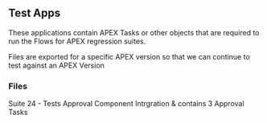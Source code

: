 ## Test Apps

These applications contain APEX Tasks or other objects that are required to run the Flows for APEX regression suites.

Files are exported for a specific APEX version so that we can continue to test against an APEX Version


### Files

Suite 24 - Tests Approval Component Intrgration & contains 3 Approval Tasks